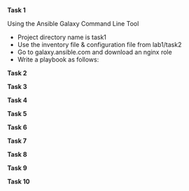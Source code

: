 
**Task 1** 

Using the Ansible Galaxy Command Line Tool

-  Project directory name is task1
-  Use the inventory file & configuration file from lab1/task2
-  Go to galaxy.ansible.com and download an nginx role
-  Write a playbook as follows:


**Task 2**


**Task 3**


**Task 4**


**Task 5**


**Task 6**


**Task 7**


**Task 8**


**Task 9**


**Task 10**



